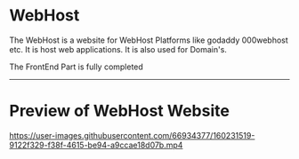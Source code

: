 # WebHost

The WebHost is a website for WebHost Platforms like godaddy 000webhost etc. It is host web applications. It is also used for Domain's.

The FrontEnd Part is fully completed 

---


# Preview of WebHost Website

https://user-images.githubusercontent.com/66934377/160231519-9122f329-f38f-4615-be94-a9ccae18d07b.mp4

